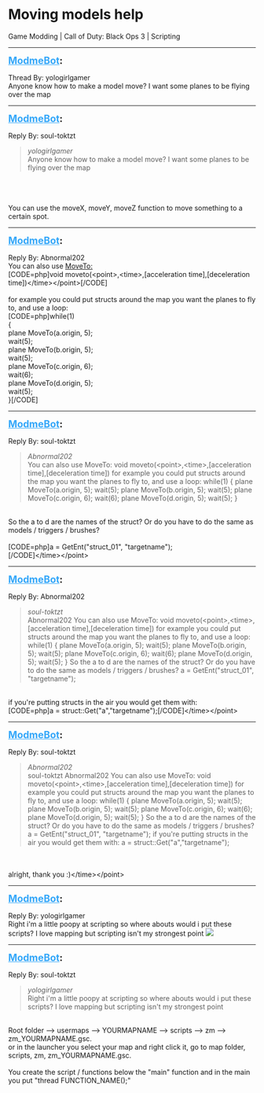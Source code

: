 # Moving models help
Game Modding | Call of Duty: Black Ops 3 | Scripting

---
<strong style="font-size: 1.4em;"><span style="text-decoration: underline;text-decoration-color: #34a7f9;"><span style="color:#34a7f9;">ModmeBot</span></span>:</strong>

<p>Thread By: yologirlgamer<br />Anyone know how to make a model move? I want some planes to be flying over the map</p>

---
<strong style="font-size: 1.4em;"><span style="text-decoration: underline;text-decoration-color: #34a7f9;"><span style="color:#34a7f9;">ModmeBot</span></span>:</strong>

<p>Reply By: soul-toktzt<br /><blockquote><em>yologirlgamer</em><br />Anyone know how to make a model move? I want some planes to be flying over the map </blockquote><br /> <br /> <br />You can use the moveX, moveY, moveZ function to move something to a certain spot.</p>

---
<strong style="font-size: 1.4em;"><span style="text-decoration: underline;text-decoration-color: #34a7f9;"><span style="color:#34a7f9;">ModmeBot</span></span>:</strong>

<p>Reply By: Abnormal202<br />You can also use <a href="http://aviacreations.com/modme/scriptdocs/">MoveTo:</a><br />[CODE=php]void moveto(&lt;point&gt;,&lt;time&gt;,[acceleration time],[deceleration time])&lt;/time&gt;&lt;/point&gt;[/CODE]<br /> <br />for example you could put structs around the map you want the planes to fly to, and use a loop:<br />[CODE=php]while(1)<br />{<br />	plane MoveTo(a.origin, 5);<br />	wait(5);<br />	plane MoveTo(b.origin, 5);<br />	wait(5);<br />	plane MoveTo(c.origin, 6);<br />	wait(6);<br />	plane MoveTo(d.origin, 5);<br />	wait(5);<br />}[/CODE]</p>

---
<strong style="font-size: 1.4em;"><span style="text-decoration: underline;text-decoration-color: #34a7f9;"><span style="color:#34a7f9;">ModmeBot</span></span>:</strong>

<p>Reply By: soul-toktzt<br /><blockquote><em>Abnormal202</em><br />You can also use MoveTo: void moveto(&lt;point&gt;,&lt;time&gt;,[acceleration time],[deceleration time])   for example you could put structs around the map you want the planes to fly to, and use a loop: while(1) { plane MoveTo(a.origin, 5); wait(5); plane MoveTo(b.origin, 5); wait(5); plane MoveTo(c.origin, 6); wait(6); plane MoveTo(d.origin, 5); wait(5); }</blockquote><br /> So the a to d are the names of the struct? Or do you have to do the same as models / triggers / brushes?<br /> <br />[CODE=php]a = GetEnt(&quot;struct_01&quot;, &quot;targetname&quot;);<br />[/CODE]&lt;/time&gt;&lt;/point&gt;</p>

---
<strong style="font-size: 1.4em;"><span style="text-decoration: underline;text-decoration-color: #34a7f9;"><span style="color:#34a7f9;">ModmeBot</span></span>:</strong>

<p>Reply By: Abnormal202<br /><blockquote><em>soul-toktzt</em><br />Abnormal202 You can also use MoveTo: void moveto(&lt;point&gt;,&lt;time&gt;,[acceleration time],[deceleration time])   for example you could put structs around the map you want the planes to fly to, and use a loop: while(1) { plane MoveTo(a.origin, 5); wait(5); plane MoveTo(b.origin, 5); wait(5); plane MoveTo(c.origin, 6); wait(6); plane MoveTo(d.origin, 5); wait(5); }  So the a to d are the names of the struct? Or do you have to do the same as models / triggers / brushes?   a = GetEnt(&quot;struct_01&quot;, &quot;targetname&quot;);</blockquote><br /> if you&#39;re putting structs in the air you would get them with:<br />[CODE=php]a = struct::Get(&quot;a&quot;,&quot;targetname&quot;);[/CODE]&lt;/time&gt;&lt;/point&gt;</p>

---
<strong style="font-size: 1.4em;"><span style="text-decoration: underline;text-decoration-color: #34a7f9;"><span style="color:#34a7f9;">ModmeBot</span></span>:</strong>

<p>Reply By: soul-toktzt<br /><blockquote><em>Abnormal202</em><br />soul-toktzt Abnormal202 You can also use MoveTo: void moveto(&lt;point&gt;,&lt;time&gt;,[acceleration time],[deceleration time])   for example you could put structs around the map you want the planes to fly to, and use a loop: while(1) { plane MoveTo(a.origin, 5); wait(5); plane MoveTo(b.origin, 5); wait(5); plane MoveTo(c.origin, 6); wait(6); plane MoveTo(d.origin, 5); wait(5); }  So the a to d are the names of the struct? Or do you have to do the same as models / triggers / brushes?   a = GetEnt(&quot;struct_01&quot;, &quot;targetname&quot;);  if you&#39;re putting structs in the air you would get them with: a = struct::Get(&quot;a&quot;,&quot;targetname&quot;);</blockquote><br /> <br />alright, thank you :)&lt;/time&gt;&lt;/point&gt;</p>

---
<strong style="font-size: 1.4em;"><span style="text-decoration: underline;text-decoration-color: #34a7f9;"><span style="color:#34a7f9;">ModmeBot</span></span>:</strong>

<p>Reply By: yologirlgamer<br />Right i&#39;m a little poopy at scripting so where abouts would i put these scripts? I love mapping but scripting isn&#39;t my strongest point <img style="max-width: 500px;" src="http://aviacreations.com/modme/emoticons/sideways.png"></p>

---
<strong style="font-size: 1.4em;"><span style="text-decoration: underline;text-decoration-color: #34a7f9;"><span style="color:#34a7f9;">ModmeBot</span></span>:</strong>

<p>Reply By: soul-toktzt<br /><blockquote><em>yologirlgamer</em><br />Right i&#39;m a little poopy at scripting so where abouts would i put these scripts? I love mapping but scripting isn&#39;t my strongest point </blockquote><br />Root folder --&gt; usermaps --&gt; YOURMAPNAME --&gt; scripts --&gt; zm --&gt; zm_YOURMAPNAME.gsc.<br />or in the launcher you select your map and right click it, go to map folder, scripts, zm, zm_YOURMAPNAME.gsc.<br /> <br />You create the script / functions below the &quot;main&quot; function and in the main you put &quot;thread FUNCTION_NAME();&quot;</p>

